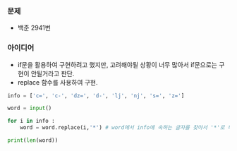 ### 문제
* 백준 2941번

### 아이디어
* if문을 활용하여 구현하려고 했지만, 고려해야될 상황이 너무 많아서 if문으로는 구현이 안될거라고 판단.
* replace 함수를 사용하여 구현.

```python
info = ['c=', 'c-', 'dz=', 'd-', 'lj', 'nj', 's=', 'z=']

word = input()

for i in info :
	word = word.replace(i,'*') # word에서 info에 속하는 글자를 찾아서 '*'로 바꿔준다.

print(len(word))
```
